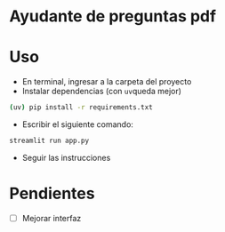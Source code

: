 # Ayudante de preguntas pdf


# Uso

- En terminal, ingresar a la carpeta del proyecto
- Instalar dependencias (con ```uv```queda mejor)

```bash
(uv) pip install -r requirements.txt
```
  
- Escribir el siguiente comando:

```bash
streamlit run app.py
```

- Seguir las instrucciones


# Pendientes

- [ ] Mejorar interfaz




